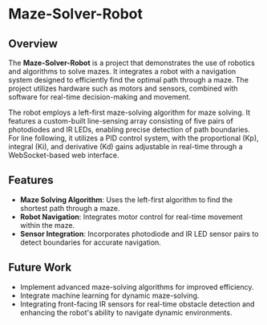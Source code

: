 # Maze-Solver-Robot

## Overview
The **Maze-Solver-Robot** is a project that demonstrates the use of robotics and algorithms to solve mazes. It integrates a robot with a navigation system designed to efficiently find the optimal path through a maze. The project utilizes hardware such as motors and sensors, combined with software for real-time decision-making and movement.

The robot employs a left-first maze-solving algorithm for maze solving. It features a custom-built line-sensing array consisting of five pairs of photodiodes and IR LEDs, enabling precise detection of path boundaries. For line following, it utilizes a PID control system, with the proportional (Kp), integral (Ki), and derivative (Kd) gains adjustable in real-time through a WebSocket-based web interface.

## Features
- **Maze Solving Algorithm**: Uses the left-first algorithm to find the shortest path through a maze.
- **Robot Navigation**: Integrates motor control for real-time movement within the maze.
- **Sensor Integration**: Incorporates photodiode and IR LED sensor pairs to detect boundaries for accurate navigation.

## Future Work

- Implement advanced maze-solving algorithms for improved efficiency.
- Integrate machine learning for dynamic maze-solving.
- Integrating front-facing IR sensors for real-time obstacle detection and enhancing the robot's ability to navigate dynamic environments.
